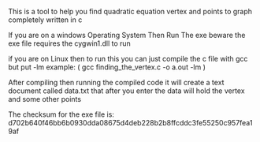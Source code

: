 This is a tool to help you find quadratic equation vertex and points to graph completely written in c

If you are on a windows Operating System Then Run The exe beware the exe file requires the cygwin1.dll to run

if you are on Linux then to run this you can just compile the c file with gcc but put -lm example: ( gcc finding_the_vertex.c -o a.out -lm )

After compiling then running the compiled code it will create a text document called data.txt that after you enter the data will hold the vertex and some other points

The checksum for the exe file is: d702b640f46bb6b0930dda08675d4deb228b2b8ffcddc3fe55250c957fea19af
